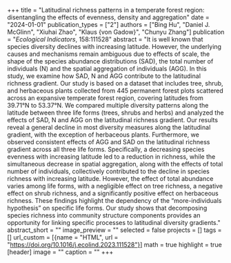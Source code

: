 +++
title = "Latitudinal richness patterns in a temperate forest region: disentangling the effects of evenness, density and aggregation"
date = "2024-01-01"
publication_types = ["2"]
authors = ["Bing Hu", "Daniel J. McGlinn", "Xiuhai Zhao", "Klaus {von Gadow}", "Chunyu Zhang"]
publication = "_Ecological Indicators_, 158:111528"
abstract = "It is well known that species diversity declines with increasing latitude. However, the underlying causes and mechanisms remain ambiguous due to effects of scale, the shape of the species abundance distributions (SAD), the total number of individuals (N) and the spatial aggregation of individuals (AGG). In this study, we examine how SAD, N and AGG contribute to the latitudinal richness gradient. Our study is based on a dataset that includes tree, shrub, and herbaceous plants collected from 445 permanent forest plots scattered across an expansive temperate forest region, covering latitudes from 39.71°N to 53.37°N. We compared multiple diversity patterns along the latitude between three life forms (trees, shrubs and herbs) and analyzed the effects of SAD, N and AGG on the latitudinal richness gradient. Our results reveal a general decline in most diversity measures along the latitudinal gradient, with the exception of herbaceous plants. Furthermore, we observed consistent effects of AGG and SAD on the latitudinal richness gradient across all three life forms. Specifically, a decreasing species evenness with increasing latitude led to a reduction in richness, while the simultaneous decrease in spatial aggregation, along with the effects of total number of individuals, collectively contributed to the decline in species richness with increasing latitude. However, the effect of total abundance varies among life forms, with a negligible effect on tree richness, a negative effect on shrub richness, and a significantly positive effect on herbaceous richness. These findings highlight the dependency of the “more-individuals hypothesis” on specific life forms. Our study shows that decomposing species richness into community structure components provides an opportunity for linking specific processes to latitudinal diversity gradients."
abstract_short = ""
image_preview = ""
selected = false
projects = []
tags = []
url_custom = [{name = "HTML", url = "https://doi.org/10.1016/j.ecolind.2023.111528"}]
math = true
highlight = true
[header]
image = ""
caption = ""
+++
